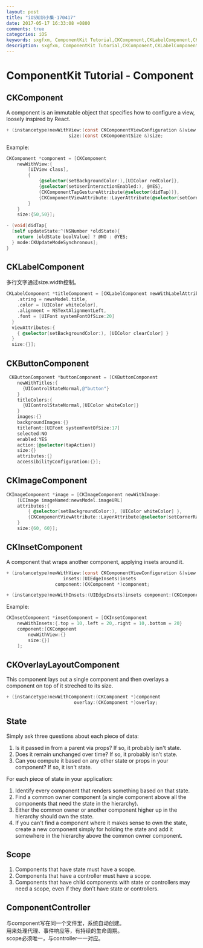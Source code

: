 ```yaml
---
layout: post
title: "iOS知识小集-170417"
date: 2017-05-17 16:33:08 +0800
comments: true
categories: iOS
keywords: sxgfxm, ComponentKit Tutorial,CKComponent,CKLabelComponent,CKButtonComponent
description: sxgfxm, ComponentKit Tutorial,CKComponent,CKLabelComponent,CKButtonComponent 
---
```


# ComponentKit Tutorial - Component

## CKComponent
A component is an immutable object that specifies how to configure a view, loosely inspired by React.  

```objective-c
+ (instancetype)newWithView:(const CKComponentViewConfiguration &)view
                       size:(const CKComponentSize &)size;
```

Example:  

```objective-c
CKComponent *component = [CKComponent
    newWithView:{
        [UIView class],
        {
            {@selector(setBackgroundColor:),[UIColor redColor]},
            {@selector(setUserInteractionEnabled:), @YES},
            {CKComponentTapGestureAttribute(@selector(didTap))},
            {CKComponentViewAttribute::LayerAttribute(@selector(setCornerRadius:)), @10.0}
        }
    }
    size:{50,50}];

- (void)didTap{
  [self updateState:^(NSNumber *oldState){
    return [oldState boolValue] ? @NO : @YES;
  } mode:CKUpdateModeSynchronous];
}
```

<!-- more -->

## CKLabelComponent
多行文字通过size.width控制。  

```objective-c
CKLabelComponent *titleComponent = [CKLabelComponent newWithLabelAttributes:{
    .string = newsModel.title,
    .color = [UIColor whiteColor],
    .alignment = NSTextAlignmentLeft,
    .font = [UIFont systemFontOfSize:20]
  }
  viewAttributes:{
    { @selector(setBackgroundColor:), [UIColor clearColor] }
  }
  size:{}];
```

## CKButtonComponent
```objective-c
 CKButtonComponent *buttonComponent = [CKButtonComponent
    newWithTitles:{
      {UIControlStateNormal,@"button"}
    }
    titleColors:{
      {UIControlStateNormal,[UIColor whiteColor]}
    }
    images:{}
    backgroundImages:{}
    titleFont:[UIFont systemFontOfSize:17]
    selected:NO
    enabled:YES
    action:{@selector(tapAction)}
    size:{}
    attributes:{}
    accessibilityConfiguration:{}];
```

## CKImageComponent
```objective-c
CKImageComponent *image = [CKImageComponent newWithImage:
    [UIImage imageNamed:newsModel.imageURL]
    attributes:{
        { @selector(setBackgroundColor:), [UIColor whiteColor] },
        {CKComponentViewAttribute::LayerAttribute(@selector(setCornerRadius:)), @10.0}
    }
    size:{60, 60}];
```

## CKInsetComponent
A component that wraps another component, applying insets around it.  

```objective-c
+ (instancetype)newWithView:(const CKComponentViewConfiguration &)view
                     insets:(UIEdgeInsets)insets
                  component:(CKComponent *)component;

+ (instancetype)newWithInsets:(UIEdgeInsets)insets component:(CKComponent *)child;
```

Example:  

```objective-c
CKInsetComponent *insetComponent = [CKInsetComponent
    newWithInsets:{.top = 10,.left = 20,.right = 10,.bottom = 20}
    component:[CKComponent
        newWithView:{}
        size:{}]
    ];
```

## CKOverlayLayoutComponent
This component lays out a single component and then overlays a component on top of it streched to its size.  

```objective-c
+ (instancetype)newWithComponent:(CKComponent *)component
                         overlay:(CKComponent *)overlay;
```


## State
Simply ask three questions about each piece of data:  
1. Is it passed in from a parent via props? If so, it probably isn't state.  
2. Does it remain unchanged over time? If so, it probably isn't state.  
3. Can you compute it based on any other state or props in your component? If so, it isn't state.  

For each piece of state in your application:  
1. Identify every component that renders something based on that state.  
2. Find a common owner component (a single component above all the components that need the state in the hierarchy).  
3. Either the common owner or another component higher up in the hierarchy should own the state.  
4. If you can't find a component where it makes sense to own the state, create a new component simply for holding the state and add it somewhere in the hierarchy above the common owner component.  

## Scope
1. Components that have state must have a scope.  
2. Components that have a controller must have a scope.  
3. Components that have child components with state or controllers may need a scope, even if they don’t have state or controllers.  

## ComponentController
与component写在同一个文件里，系统自动创建。  
用来处理代理、事件响应等，有持续的生命周期。  
scope必须唯一，与controller一一对应。  
